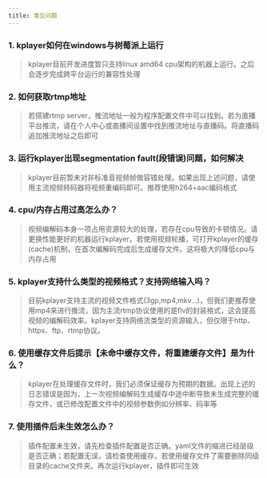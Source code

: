 ```yaml
---
title: 常见问题
---
```


### 1. kplayer如何在windows与树莓派上运行
> kplayer目前开发进度暂只支持linux amd64 cpu架构的机器上运行。之后会逐步完成跨平台运行的兼容性处理

### 2. 如何获取rtmp地址
> 若搭建rtmp server，推流地址一般为程序配置文件中可以找到。若为直播平台推流，请在个人中心或直播间设置中找到推流地址与直播码。将直播码追加推流地址之后即可

### 3. 运行kplayer出现segmentation fault(段错误)问题，如何解决
> kplayer目前暂未对非标准音视频帧做容错处理。如果出现上述问题，请使用主流视频转码器将视频重编码即可。推荐使用h264+aac编码格式

### 4. cpu/内存占用过高怎么办？
> 视频编解码本身一项占用资源较大的处理，若存在cpu导致的卡顿情况。请更换性能更好的机器运行kplayer。若使用视频轮播，可打开kplayer的缓存(cache)机制，在首次编解码完成后生成缓存文件。这将极大的降低cpu与内存占用

### 5. kplayer支持什么类型的视频格式？支持网络输入吗？
> 目前kplayer支持主流的视频文件格式(3gp,mp4,mkv...)，但我们更推荐使用mp4来进行推流，因为主流rtmp协议使用的是flv的封装格式，这会提高视频的编解码效率。kplayer支持网络流类型的资源输入，但仅限于http、https、ftp、rtmp协议。

### 6. 使用缓存文件后提示【未命中缓存文件，将重建缓存文件】是为什么？
> kplayer在处理缓存文件时，我们必须保证缓存为预期的数据。出现上述的日志错误是因为，上一次视频编解码生成缓存中途中断导致未生成完整的缓存文件，或已修改配置文件中的视频参数例如分辨率、码率等

### 7. 使用插件后未生效怎么办？
> 插件配置未生效，请先检查插件配置是否正确。yaml文件的缩进已经层级是否正确；若配置无误，请检查使用缓存，若使用缓存文件了需要删除同级目录的cache文件夹。再次运行kplayer，插件即可生效
